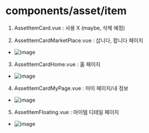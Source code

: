# components/asset/item

1. AssetItemCard.vue : 사용 X (maybe, 삭제 예정)

2. AssetItemCardMarketPlace.vue : 삽니다, 팝니다 페이지
- ![image](https://user-images.githubusercontent.com/78536273/118064971-0ea58080-b3d7-11eb-9eb3-b860e0978091.png)
3. AssetItemCardHome.vue : 홈 페이지
- ![image](https://user-images.githubusercontent.com/78536273/118064935-fdf50a80-b3d6-11eb-9236-90da753fb482.png)
4. AssetItemCardMyPage.vue : 마이 페이지/내 정보
- ![image](https://user-images.githubusercontent.com/78536273/118065186-85db1480-b3d7-11eb-84bc-481084cc1e03.png)
5. AssetItemFloating.vue : 아이템 디테일 페이지
- ![image](https://user-images.githubusercontent.com/78536273/118065258-a905c400-b3d7-11eb-8cc9-6541d2f0b09f.png)